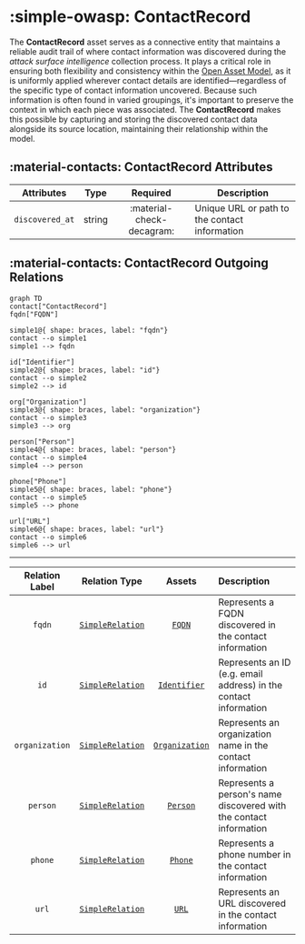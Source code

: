 # :simple-owasp: ContactRecord

The **ContactRecord** asset serves as a connective entity that maintains a reliable audit trail of where contact information was discovered during the *attack surface intelligence* collection process. It plays a critical role in ensuring both flexibility and consistency within the [Open Asset Model](https://github.com/owasp-amass/open-asset-model), as it is uniformly applied wherever contact details are identified—regardless of the specific type of contact information uncovered. Because such information is often found in varied groupings, it's important to preserve the context in which each piece was associated. The **ContactRecord** makes this possible by capturing and storing the discovered contact data alongside its source location, maintaining their relationship within the model.

## :material-contacts: ContactRecord Attributes

| Attributes | Type | Required | Description |
| -------- | ---- | :--------: | ----------- |
| `discovered_at` | string | :material-check-decagram: | Unique URL or path to the contact information |

## :material-contacts: ContactRecord Outgoing Relations

```mermaid
graph TD
contact["ContactRecord"]
fqdn["FQDN"]

simple1@{ shape: braces, label: "fqdn"}
contact --o simple1
simple1 --> fqdn

id["Identifier"]
simple2@{ shape: braces, label: "id"}
contact --o simple2
simple2 --> id

org["Organization"]
simple3@{ shape: braces, label: "organization"}
contact --o simple3
simple3 --> org

person["Person"]
simple4@{ shape: braces, label: "person"}
contact --o simple4
simple4 --> person

phone["Phone"]
simple5@{ shape: braces, label: "phone"}
contact --o simple5
simple5 --> phone

url["URL"]
simple6@{ shape: braces, label: "url"}
contact --o simple6
simple6 --> url
```

---

| Relation Label | Relation Type | Assets | Description |
| :--------------: | :---------------: | :--------------: | :------------ |
| `fqdn` | [`SimpleRelation`](#simple_relation) | [`FQDN`](#fqdn) | Represents a FQDN discovered in the contact information |
| `id` | [`SimpleRelation`](#simple_relation) | [`Identifier`](#identifer) | Represents an ID (e.g. email address) in the contact information |
| `organization` | [`SimpleRelation`](#simple_relation) | [`Organization`](#organization) | Represents an organization name in the contact information |
| `person` | [`SimpleRelation`](#simple_relation) | [`Person`](#person) | Represents a person's name discovered with the contact information |
| `phone` | [`SimpleRelation`](#simple_relation) | [`Phone`](#phone) | Represents a phone number in the contact information |
| `url` | [`SimpleRelation`](#simple_relation) | [`URL`](#url) | Represents an URL discovered in the contact information |
